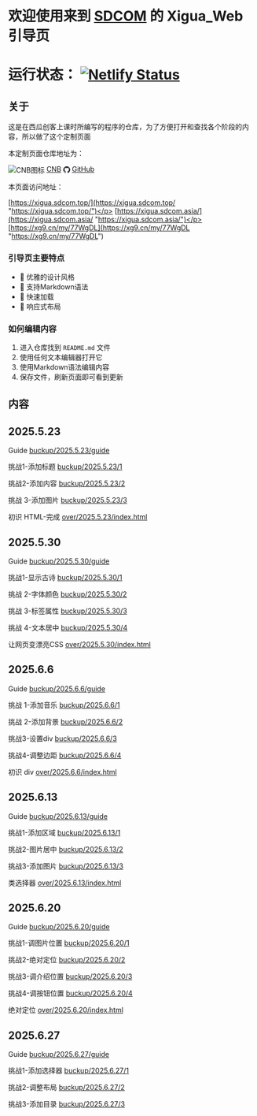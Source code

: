 # 欢迎使用来到 [SDCOM](https://www.sdcom.top/ "https://www.sdcom.top/") 的 Xigua_Web 引导页

# 运行状态： [![Netlify Status](https://api.netlify.com/api/v1/badges/a0c117f8-b6b8-42b6-828a-f75095546cad/deploy-status)](https://app.netlify.com/projects/famous-brioche-cac20b/deploys)

## 关于
这是在西瓜创客上课时所编写的程序的仓库，为了方便打开和查找各个阶段的内容，所以做了这个定制页面</p>
本定制页面仓库地址为：</p>
<img src="https://cnb.cool/images/favicon.png" style="height: 1em; vertical-align: middle;" alt="CNB图标"> [CNB](https://cnb.cool/SDCOM_code/xigua/web "https://cnb.cool/SDCOM_code/xigua/web") 
<img src="public/pic/github-favicon.png" style="height: 1em; vertical-align: middle;" alt="GitHub图标"> [GitHub](https://github.com/SDCOM-0415/xigua "https://github.com/SDCOM-0415/xigua") </p>
本页面访问地址：</p>
[https://xigua.sdcom.top/](https://xigua.sdcom.top/ "https://xigua.sdcom.top/")</p>
[https://xigua.sdcom.asia/](https://xigua.sdcom.asia/ "https://xigua.sdcom.asia/")</p>
[https://xg9.cn/my/77WgDL](https://xg9.cn/my/77WgDL "https://xg9.cn/my/77WgDL")

### 引导页主要特点
- 🎨 优雅的设计风格
- 📝 支持Markdown语法
- 🚀 快速加载
- 📱 响应式布局

### 如何编辑内容
1. 进入仓库找到 `README.md` 文件
2. 使用任何文本编辑器打开它
3. 使用Markdown语法编辑内容
4. 保存文件，刷新页面即可看到更新

## 内容
## 2025.5.23
Guide
[buckup/2025.5.23/guide](buckup/2025.5.23/guide/ "buckup/2025.5.23/guide") 

挑战1-添加标题
[buckup/2025.5.23/1](buckup/2025.5.23/1/ "buckup/2025.5.23/1")

挑战2-添加内容
[buckup/2025.5.23/2](buckup/2025.5.23/2/ "buckup/2025.5.23/2")

挑战 3-添加图片
[buckup/2025.5.23/3](buckup/2025.5.23/3/ "buckup/2025.5.23/3")

初识 HTML-完成
[over/2025.5.23/index.html](over/2025.5.23/index.html "over/2025.5.23")

## 2025.5.30
Guide
[buckup/2025.5.30/guide](buckup/2025.5.30/guide/ "buckup/2025.5.30/guide")

挑战1-显示古诗
[buckup/2025.5.30/1](buckup/2025.5.30/1/ "buckup/2025.5.30/1")

挑战 2-字体颜色
[buckup/2025.5.30/2](buckup/2025.5.30/2/ "buckup/2025.5.30/2")

挑战 3-标签属性
[buckup/2025.5.30/3](buckup/2025.5.30/3/ "buckup/2025.5.30/3")

挑战 4-文本居中
[buckup/2025.5.30/4](buckup/2025.5.30/4/ "buckup/2025.5.30/4")

让网页变漂亮CSS
[over/2025.5.30/index.html](over/2025.5.30/index.html "over/2025.5.30/index.html")

## 2025.6.6
Guide
[buckup/2025.6.6/guide](buckup/2025.6.6/guide/ "buckup/2025.6.6/guide") 

挑战 1-添加音乐
[buckup/2025.6.6/1](buckup/2025.6.6/1/ "buckup/2025.6.6/1")

挑战 2-添加背景
[buckup/2025.6.6/2](buckup/2025.6.6/2/ "buckup/2025.6.6/2")

挑战3-设置div
[buckup/2025.6.6/3](buckup/2025.6.6/3/ "buckup/2025.6.6/3")

挑战4-调整边距
[buckup/2025.6.6/4](buckup/2025.6.6/4/ "buckup/2025.6.6/4")

初识 div
[over/2025.6.6/index.html](over/2025.6.6/index.html "over/2025.6.6/index.html")

## 2025.6.13
Guide
[buckup/2025.6.13/guide](buckup/2025.6.13/guide/ "buckup/2025.6.13/guide")

挑战1-添加区域
[buckup/2025.6.13/1](buckup/2025.6.13/1/ "buckup/2025.6.13/1")

挑战2-图片居中
[buckup/2025.6.13/2](buckup/2025.6.13/2/ "buckup/2025.6.13/2")

挑战3-添加图片
[buckup/2025.6.13/3](buckup/2025.6.13/3/ "buckup/2025.6.13/3")

类选择器
[over/2025.6.13/index.html](over/2025.6.13/index.html "over/2025.6.13/index.html")

## 2025.6.20
Guide
[buckup/2025.6.20/guide](buckup/2025.6.20/guide/ "buckup/2025.6.20/guide")

挑战1-调图片位置
[buckup/2025.6.20/1](buckup/2025.6.20/1/ "buckup/2025.6.20/1")

挑战2-绝对定位
[buckup/2025.6.20/2](buckup/2025.6.20/2/ "buckup/2025.6.20/2")

挑战3-调介绍位置
[buckup/2025.6.20/3](buckup/2025.6.20/3/ "buckup/2025.6.20/3")

挑战4-调按钮位置
[buckup/2025.6.20/4](buckup/2025.6.20/4/ "buckup/2025.6.20/4")

绝对定位
[over/2025.6.20/index.html](over/2025.6.20/index.html "over/2025.6.20/index.html")

## 2025.6.27
Guide
[buckup/2025.6.27/guide](buckup/2025.6.27/guide/ "buckup/2025.6.27/guide")

挑战1-添加选择器
[buckup/2025.6.27/1](buckup/2025.6.27/1/ "buckup/2025.6.27/1")

挑战2-调整布局
[buckup/2025.6.27/2](buckup/2025.6.27/2/ "buckup/2025.6.27/2")

挑战3-添加目录
[buckup/2025.6.27/3](buckup/2025.6.27/3/ "buckup/2025.6.27/3")